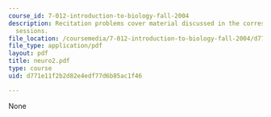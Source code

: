 ```yaml
---
course_id: 7-012-introduction-to-biology-fall-2004
description: Recitation problems cover material discussed in the corresponding lecture
  sessions.
file_location: /coursemedia/7-012-introduction-to-biology-fall-2004/d771e11f2b2d82e4edf77d6b85ac1f46_neuro2.pdf
file_type: application/pdf
layout: pdf
title: neuro2.pdf
type: course
uid: d771e11f2b2d82e4edf77d6b85ac1f46

---
```

None